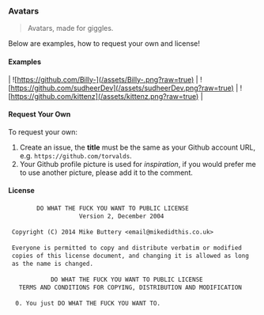 ### Avatars

> Avatars, made for giggles.

Below are examples, how to request your own and license!

#### Examples

| ![https://github.com/Billy-](/assets/Billy-.png?raw=true) | ![https://github.com/sudheerDev](/assets/sudheerDev.png?raw=true) | ![https://github.com/kittenz](/assets/kittenz.png?raw=true) |

#### Request Your Own

To request your own:

1. Create an issue, the **title** must be the same as your Github account URL, e.g. `https://github.com/torvalds`.
2. Your Github profile picture is used for *inspiration*, if you would prefer me to use another picture, please add it to the comment.

#### License

```
        DO WHAT THE FUCK YOU WANT TO PUBLIC LICENSE
                    Version 2, December 2004

 Copyright (C) 2014 Mike Buttery <email@mikedidthis.co.uk>

 Everyone is permitted to copy and distribute verbatim or modified
 copies of this license document, and changing it is allowed as long
 as the name is changed.

            DO WHAT THE FUCK YOU WANT TO PUBLIC LICENSE
   TERMS AND CONDITIONS FOR COPYING, DISTRIBUTION AND MODIFICATION

  0. You just DO WHAT THE FUCK YOU WANT TO.
 ```


